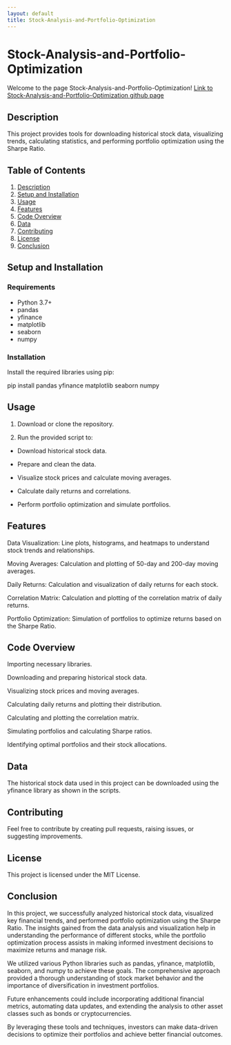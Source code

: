 ```yaml
---
layout: default
title: Stock-Analysis-and-Portfolio-Optimization
---
```

# Stock-Analysis-and-Portfolio-Optimization
Welcome to the page Stock-Analysis-and-Portfolio-Optimization! [Link to Stock-Analysis-and-Portfolio-Optimization github page](https://github.com/SaMoAAlamdari/Stock-Analysis-and-Portfolio-Optimization)

## Description
This project provides tools for downloading historical stock data, visualizing trends, calculating statistics, and performing portfolio optimization using the Sharpe Ratio.

## Table of Contents

1. [Description](#description)
2. [Setup and Installation](#setup-and-installation)
3. [Usage](#usage)
4. [Features](#features)
5. [Code Overview](#code-overview)
6. [Data](#data)
7. [Contributing](#contributing)
8. [License](#license)
9. [Conclusion](#conclusion)

## Setup and Installation

### Requirements

- Python 3.7+
- pandas
- yfinance
- matplotlib
- seaborn
- numpy

### Installation

Install the required libraries using pip:


pip install pandas yfinance matplotlib seaborn numpy


## Usage
1. Download or clone the repository.

2. Run the provided script to:

  - Download historical stock data.

  - Prepare and clean the data.

  - Visualize stock prices and calculate moving averages.

  - Calculate daily returns and correlations.

  - Perform portfolio optimization and simulate portfolios.

## Features
Data Visualization: Line plots, histograms, and heatmaps to understand stock trends and relationships.

Moving Averages: Calculation and plotting of 50-day and 200-day moving averages.

Daily Returns: Calculation and visualization of daily returns for each stock.

Correlation Matrix: Calculation and plotting of the correlation matrix of daily returns.

Portfolio Optimization: Simulation of portfolios to optimize returns based on the Sharpe Ratio.

## Code Overview
Importing necessary libraries.

Downloading and preparing historical stock data.

Visualizing stock prices and moving averages.

Calculating daily returns and plotting their distribution.

Calculating and plotting the correlation matrix.

Simulating portfolios and calculating Sharpe ratios.

Identifying optimal portfolios and their stock allocations.

## Data
The historical stock data used in this project can be downloaded using the yfinance library as shown in the scripts.

## Contributing
Feel free to contribute by creating pull requests, raising issues, or suggesting improvements.

## License
This project is licensed under the MIT License.

## Conclusion
In this project, we successfully analyzed historical stock data, visualized key financial trends, and performed portfolio optimization using the Sharpe Ratio. The insights gained from the data analysis and visualization help in understanding the performance of different stocks, while the portfolio optimization process assists in making informed investment decisions to maximize returns and manage risk.

We utilized various Python libraries such as pandas, yfinance, matplotlib, seaborn, and numpy to achieve these goals. The comprehensive approach provided a thorough understanding of stock market behavior and the importance of diversification in investment portfolios.

Future enhancements could include incorporating additional financial metrics, automating data updates, and extending the analysis to other asset classes such as bonds or cryptocurrencies.

By leveraging these tools and techniques, investors can make data-driven decisions to optimize their portfolios and achieve better financial outcomes.
